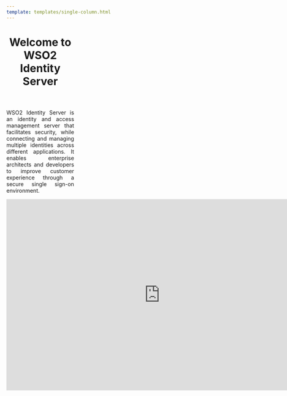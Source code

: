 ```yaml
---
template: templates/single-column.html
---
```

<link href="https://fonts.googleapis.com/icon?family=Material+Icons" rel="stylesheet">
<div style="max-height:800px">
<div class="md-main md-content" style="float:center; width: 35%;  text-align:justify; max-height:100%; ">
<header align="center">
<h1>Welcome to WSO2 Identity Server</h1>
</header> 
    <p> WSO2 Identity Server is an identity and access management server that facilitates security, while connecting 
    and managing multiple identities across different applications. It enables enterprise architects and developers to improve customer 
    experience through a secure single sign-on environment.
	</p> </div>
	<div style="max-height:800px; text-align:center;">
	<iframe width="800" height="500" src="https://www.youtube.com/embed/vhuRtuAgE9A" frameborder="0" allow="accelerometer; autoplay; encrypted-media; gyroscope; picture-in-picture" allowfullscreen></iframe>
</a></p>
</div>